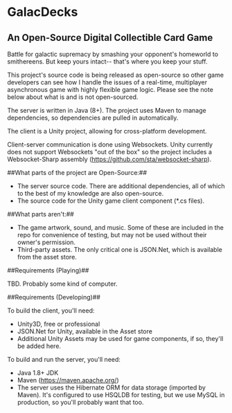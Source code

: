 # GalacDecks
## An Open-Source Digital Collectible Card Game

Battle for galactic supremacy by smashing your opponent's homeworld to smithereens. But keep yours intact-- that's where you keep your stuff.

This project's source code is being released as open-source so other game developers can see how I handle the issues of a real-time, multiplayer asynchronous game with highly flexible game logic. Please see the note below about what is and is not open-sourced.

The server is written in Java (8+). The project uses Maven to manage dependencies, so dependencies are pulled in automatically.

The client is a Unity project, allowing for cross-platform development. 

Client-server communication is done using Websockets. Unity currently does not support Websockets "out of the box" so the project includes a Websocket-Sharp assembly (https://github.com/sta/websocket-sharp).

##What parts of the project are Open-Source:##

* The server source code. There are additional dependencies, all of which to the best of my knowledge are also open-source.
* The source code for the Unity game client component (*.cs files).

##What parts aren't:##

* The game artwork, sound, and music. Some of these are included in the repo for convenience of testing, but may not be used without their owner's permission.
* Third-party assets. The only critical one is JSON.Net, which is available from the asset store. 

##Requirements (Playing)##

TBD. Probably some kind of computer.

##Requirements (Developing)##

To build the client, you'll need:

* Unity3D, free or professional
* JSON.Net for Unity, available in the Asset store
* Additional Unity Assets may be used for game components, if so, they'll be added here.

To build and run the server, you'll need:

* Java 1.8+ JDK
* Maven (https://maven.apache.org/)
* The server uses the Hibernate ORM for data storage (imported by Maven). It's configured to use HSQLDB for testing, but we use MySQL in production, so you'll probably want that too.


